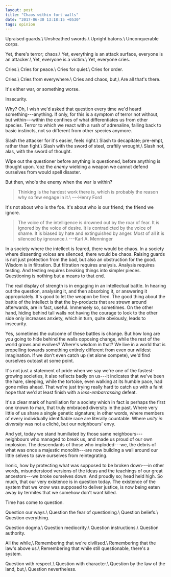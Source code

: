 ```yaml
---
layout: post
title: "Chaos within fort walls"
date: "2017-06-30 13:18:15 +0530"
tags: opinion
---
```


Upraised guards.\\
Unsheathed swords.\\
Upright batons.\\
Unconquerable corps.

Yet, there's terror; chaos.\\
Yet, everything is an attack surface, everyone is an attacker.\\
Yet, everyone is a victim.\\
Yet, everyone cries.

Cries.\\
Cries for peace.\\
Cries for quiet.\\
Cries for order.

Cries.\\
Cries from everywhere.\\
Cries and chaos, but,\\
Are all that's there.

It's either war, or something worse.

Insecurity.

Why? Oh, I wish we'd asked that question every time we'd heard something---anything. If only, for this is a symptom of terror not without, but within---within the confines of what differentiates us from other species. Terror to which we react with a rush of adrenaline, falling back to basic instincts, not so different from other species anymore.

Slash the attacker for it's easier, feels right.\\
Slash to decapitate; pre-empt, rather than fight.\\
Slash with the sword of steel, craftily wrought,\\
Slash not, alas, with the sword of thought.

Wipe out the questioner before anything is questioned, before anything is thought upon. ’coz the _enemy_ wielding a weapon we cannot defend ourselves from would spell disaster.

But then, who's the enemy when the war is within?

> Thinking is the hardest work there is, which is probably the reason why so few engage in it.\\
---Henry Ford

It's not about who is the foe. It's about who is our friend; the friend we ignore.

> The voice of the intelligence is drowned out by the roar of fear. It is ignored by the voice of desire. It is contradicted by the voice of shame. It is biased by hate and extinguished by anger. Most of all it is silenced by ignorance.\\
---Karl A. Menninger

In a society where the intellect is feared, there would be chaos. In a society where dissenting voices are silenced, there would be chaos. Raising guards is not just protection from the bad, but also an obstruction for the good. Wisdom is in filtration. But filtration requires analysis. Analysis requires testing. And testing requires breaking things into simpler pieces. Questioning is nothing but a means to that end.

The real display of strength is in engaging in an intellectual battle. In hearing out the question, analysing it, and then absorbing it, or answering it appropriately. It's good to let the weapon be fired. The good thing about the battle of the intellect is that the by-products that are strewn around afterwards, are in fact, useful. Immensely so, sometimes. On the other hand, hiding behind tall walls not having the courage to look to the other side only increases anxiety, which in turn, quite obviously, leads to insecurity.

Yes, sometimes the outcome of these battles is change. But how long are you going to hide behind the walls opposing change, while the rest of the world grows and evolves? Where's wisdom in that? We live in a world that is propelling towards something entirely different from even our wildest imagination. If we don't even catch up (let alone compete), we'd find ourselves outcast at some point.

It's not just a statement of pride when we say we're one of the fastest-growing societies, it also reflects badly on us---it indicates that we've been the hare, sleeping, while the tortoise, even walking at its humble pace, had gone miles ahead. That we're just trying really hard to catch up with a faint hope that we'd at least finish with a _less-embarrassing_ defeat.

It's a clear mark of humiliation for a society which in fact is perhaps the first one known to man, that truly embraced diversity in the past. Where very little of us share a single genetic signature; in other words, where members of every individually identifiable race are literally countable. Where _unity in diversity_ was not a cliché, but our neighbours' envy.

And yet, today we stand humiliated by those same neighbours---neighbours who managed to break us, and made us proud of our own implosion. The descendants of those who imploded---we, the debris of what was once a majestic monolith---are now building a wall around our little selves to save ourselves from reintegrating.

Ironic, how by protecting what was supposed to be broken down---in other words, misunderstood versions of the ideas and the teachings of our great ancestors---we broke ourselves down. And proudly so; head held high. So much, that our very existence is in question today. The existence of the system that we know was supposed to deliver justice, is now being eaten away by termites that we somehow don't want killed.

Time has come to question.

Question our ways.\\
Question the fear of questioning.\\
Question beliefs.\\
Question everything.

Question dogma.\\
Question mediocrity.\\
Question instructions.\\
Question authority.

All the while,\\
Remembering that we're civilised.\\
Remembering that the law's above us.\\
Remembering that while still questionable, there's a system.

Question with respect.\\
Question with character.\\
Question by the law of the land, but,\\
Question nevertheless.
